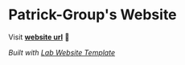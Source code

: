 
# Patrick-Group's Website

Visit **[website url](#)** 🚀

_Built with [Lab Website Template](https://greene-lab.gitbook.io/lab-website-template-docs)_

